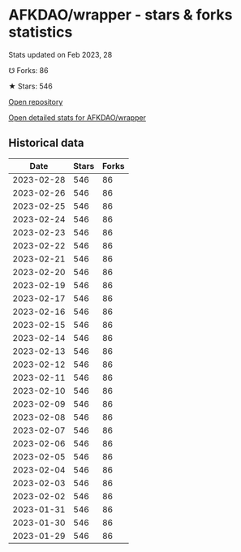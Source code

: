 # AFKDAO/wrapper - stars & forks statistics

Stats updated on Feb 2023, 28

☋ Forks: 86

★ Stars: 546

[Open repository](https://github.com/AFKDAO/wrapper)

[Open detailed stats for AFKDAO/wrapper](https://reviewgithub.com/rep/AFKDAO/wrapper)

## Historical data
| Date | Stars | Forks |
|------|-------|-------|
| 2023-02-28 | 546 | 86 | 
| 2023-02-26 | 546 | 86 | 
| 2023-02-25 | 546 | 86 | 
| 2023-02-24 | 546 | 86 | 
| 2023-02-23 | 546 | 86 | 
| 2023-02-22 | 546 | 86 | 
| 2023-02-21 | 546 | 86 | 
| 2023-02-20 | 546 | 86 | 
| 2023-02-19 | 546 | 86 | 
| 2023-02-17 | 546 | 86 | 
| 2023-02-16 | 546 | 86 | 
| 2023-02-15 | 546 | 86 | 
| 2023-02-14 | 546 | 86 | 
| 2023-02-13 | 546 | 86 | 
| 2023-02-12 | 546 | 86 | 
| 2023-02-11 | 546 | 86 | 
| 2023-02-10 | 546 | 86 | 
| 2023-02-09 | 546 | 86 | 
| 2023-02-08 | 546 | 86 | 
| 2023-02-07 | 546 | 86 | 
| 2023-02-06 | 546 | 86 | 
| 2023-02-05 | 546 | 86 | 
| 2023-02-04 | 546 | 86 | 
| 2023-02-03 | 546 | 86 | 
| 2023-02-02 | 546 | 86 | 
| 2023-01-31 | 546 | 86 | 
| 2023-01-30 | 546 | 86 | 
| 2023-01-29 | 546 | 86 | 

